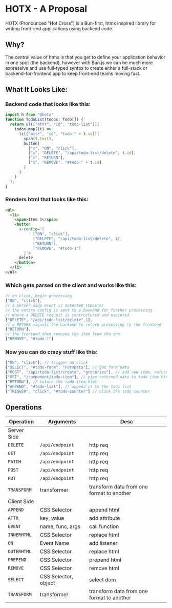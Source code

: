 # HOTX - A Proposal
HOTX (Pronounced "Hot Cross") is a Bun-first, htmx inspired library for writing front-end applications using backend code.

## Why?
The central value of htmx is that you get to define your application behavior in one spot (the backend), however with Bun.js we can be much more expressive and use full-typed syntax to create either a full-stack or backend-for-frontend app to keep front-end teams moving fast.

## What It Looks Like:

### Backend code that looks like this:
```typescript
import h from "@hotx"
function TodoList(todos: Todo[]) {
  return ul(["attr", "id", "todo-list"])(
    todos.map((t) =>
      li(["attr", "id", "todo-" + t.id])(
        span(t.text),
        button(
          ["x", "ON", "click"],
          ["x", "DELETE", "/api/todo-list/delete", t.id],
          ["x", "RETURN"],
          ["x", "REMOVE", "#todo-" + t.id]
        )
      )
    )
  );
}
```

### Renders html that looks like this:
```html
<ul>
  <li>
    <span>Item 1</span>
    <button
      x-config='[
            ["ON", "click"],
            ["DELETE", "/api/todo-list/delete", 1],
            ["RETURN"],
            ["REMOVE", "#todo-1"]
        ]'>
      delete
    </button>
  </li>
</ul>
```


### Which gets parsed on the client and works like this: 
```js
// on click, begin processing
["ON", "click"],
// a server-side event is detected (DELETE)
// the entire config is sent to a backend for further processing
// where a DELETE request is contructured and executed
["DELETE", "/api/todo-list/delete",1],
// a RETURN signals the backend to return processing to the frontend
["RETURN"],
// the frontend then removes the item from the dom
["REMOVE", "#todo-1"]
```
### Now you can do crazy stuff like this:
```js
["ON", "click"], // trigger on click
["SELECT", "#todo-form", "FormData"], // get form data
["POST", "/api/todo-list/create", "groceries"], // add new item, return data
["GET", "/component/todo-item"], // pipe returned data to todo item html renderer
["RETURN"], // return the todo item html
["APPEND", "#todo-list"], // append it to the todo list
["TRIGGER", "click", "#todo-counter"] // click the todo counter
```
## Operations

| Operation   | Arguments | Desc |
|---|---|---|
| Server Side
| `DELETE`    | `/api/endpoint` | http req |
| `GET`       | `/api/endpoint` | http req |
| `PATCH`     | `/api/endpoint` | http req |
| `POST`      | `/api/endpoint` | http req |
| `PUT`       | `/api/endpoint` | http req |
| `TRANSFORM` | transformer | transform data from one format to another  |
| Client Side
| `APPEND`    | CSS Selector   |  append html |
| `ATTR`      | key, value   | add attribute |
| `EVENT`     | name, func, args | call function |
| `INNERHTML` | CSS Selector   | replace html |
| `ON`        | Event Name   | add listener |
| `OUTERHTML` | CSS Selector   | replace html |
| `PREPEND`   | CSS Selector   | prepend html |
| `REMOVE`    | CSS Selector   | remove html |
| `SELECT` | CSS Selector, object   | select dom |
| `TRANSFORM` | transformer | transform data from one format to another  |

